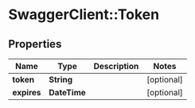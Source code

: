 # SwaggerClient::Token

## Properties
Name | Type | Description | Notes
------------ | ------------- | ------------- | -------------
**token** | **String** |  | [optional] 
**expires** | **DateTime** |  | [optional] 

